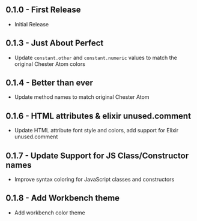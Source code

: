 ## 0.1.0 - First Release
* Initial Release

## 0.1.3 - Just About Perfect

* Update `constant.other` and `constant.numeric` values to match the original Chester Atom colors

## 0.1.4 - Better than ever

* Update method names to match original Chester Atom

## 0.1.6 - HTML attributes & elixir unused.comment

* Update HTML attribute font style and colors, add support for Elixir unused.comment

## 0.1.7 - Update Support for JS Class/Constructor names

* Improve syntax coloring for JavaScript classes and constructors

## 0.1.8 - Add Workbench theme

* Add workbench color theme
